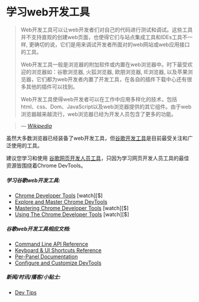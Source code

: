 # 学习web开发工具

> Web开发工具可以让web开发者们对自己的代码进行测试和调试。这些工具并不支持直观的创建web页面，也使得它们与站点集成工具和IDEs工具不一样, 更确切的说，它们是用来调试开发者所面对的web网站或web应用接口的工具。
>
> Web开发工具一般是浏览器的附加软件或内置在web浏览器中。时下最受欢迎的浏览器如：谷歌浏览器, 火狐浏览器, 欧朋浏览器, IE浏览器, 以及苹果浏览器，它们都为web开发者内置了开发工具，在各自的插件下载中心还有很多其他的插件可以找到。
>
> Web开发工具使得web开发者可以在工作中应用多样化的技术，包括html、css、Dom、JavaScript以及web浏览器提供的其它组件。由于web浏览器越来越流行，web浏览器已经为开发人员包含了更多的功能。

><cite>&#8212; [Wikipedia](https://en.wikipedia.org/wiki/Web_development_tools)</cite>

虽然大多数浏览器已经装备了web开发工具，但[谷歌开发工具](https://developers.google.com/web/tools/chrome-devtools/)是目前最受关注和广泛使用的工具。

建议您学习和使用 [谷歌网页开发人员工具](https://developers.google.com/web/tools/chrome-devtools/)，只因为学习网页开发人员工具的最佳资源皆围绕着Chrome DevTools。

##### 学习谷歌web开发工具:

* [Chrome Developer Tools](https://code.tutsplus.com/courses/chrome-developer-tools) [watch][$]
* [Explore and Master Chrome DevTools](http://discover-devtools.codeschool.com/)
* [Mastering Chrome Developer Tools](https://frontendmasters.com/courses/chrome-dev-tools/) [watch][$]
* [Using The Chrome Developer Tools](http://www.pluralsight.com/courses/chrome-developer-tools) [watch][$]

##### 谷歌web开发工具相应文档:

* [Command Line API Reference](https://developers.google.com/web/tools/chrome-devtools/console/command-line-reference)
* [Keyboard & UI Shortcuts Reference](https://developers.google.com/web/tools/iterate/inspect-styles/shortcuts)
* [Per-Panel Documentation](https://developers.google.com/web/tools/chrome-devtools/#docs)
* [Configure and Customize DevTools](https://developer.chrome.com/devtools/docs/settings)

##### 新闻/时讯/播客/小贴士:

* [Dev Tips](https://umaar.com/dev-tips/)





















 






